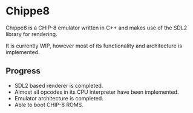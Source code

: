 # Chippe8

Chippe8 is a CHIP-8 emulator written in C++ and makes use of the SDL2 library for rendering.

It is currently WIP, however most of its functionality and architecture is implemented.

## Progress

* SDL2 based renderer is completed.
* Almost all opcodes in its CPU interpreter have been implemented.
* Emulator architecture is completed.
* Able to boot CHIP-8 ROMS.
